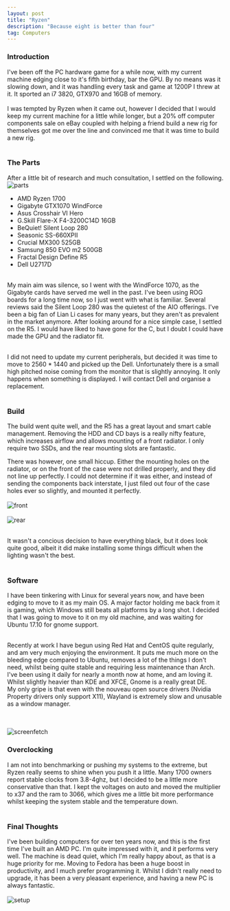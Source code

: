 ```yaml
---
layout: post
title: "Ryzen"
description: "Because eight is better than four"
tag: Computers
---
```


### Introduction
I've been off the PC hardware game for a while now, with my current machine edging close to it's fifth birthday, bar the GPU.
By no means was it slowing down, and it was handling every task and game at 1200P I threw at it. It sported an i7 3820, GTX970 and 16GB of memory.
<br><br>
I was tempted by Ryzen when it came out, however I decided that I would keep my current machine for a little while longer, but a 20% off computer components sale on eBay coupled with helping a friend build
a new rig for themselves got me over the line and convinced me that it was time to build a new rig.
<br><br>
### The Parts
After a little bit of research and much consultation, I settled on the following.
<br>
![parts](https://i.imgur.com/AvPZonI.jpg)
<br>

* AMD Ryzen 1700
* Gigabyte GTX1070 WindForce
* Asus Crosshair VI Hero
* G.Skill Flare-X F4-3200C14D 16GB
* BeQuiet! Silent Loop 280
* Seasonic SS-660XPII
* Crucial MX300 525GB
* Samsung 850 EVO m2 500GB
* Fractal Design Define R5
* Dell U2717D
<br><br>

My main aim was silence, so I went with the WindForce 1070, as the Gigabyte cards have served me well in the past. I've been using ROG boards for a long time now, so I just went with what is familiar. Several reviews said the Silent Loop 280 was the quietest of the AIO offerings. I've been a big fan of Lian Li cases for many years, but they aren't as prevalent in the market anymore. After looking around for a nice simple case, I settled on the R5. I would have liked to have gone for the C, but I doubt I could have made the GPU and the radiator fit.

<br>
I did not need to update my current peripherals, but decided it was time to move to 2560 * 1440 and picked up the Dell. Unfortunately there is a small high pitched noise coming from the monitor that is slightly annoying. It only happens when something is displayed. I will contact Dell and organise a replacement.
<br><br>

### Build
The build went quite well, and the R5 has a great layout and smart cable management. Removing the HDD and CD bays is a really nifty feature, which increases airflow and allows mounting of a front radiator. I only require two SSDs, and the rear mounting slots are fantastic.
<br>

There was however, one small hiccup. Either the mounting holes on the radiator, or on the front of the case were not drilled properly, and they did not line up perfectly. I could not determine if it was either, and instead of sending the components back interstate, I just filed out four of the case holes ever so slightly, and mounted it perfectly.
<br><br>
![front](https://imgur.com/1AyCyx0.jpg)
<br><br>
![rear](https://i.imgur.com/vT6fX2M.jpg)
<br><br>

It wasn't a concious decision to have everything black, but it does look quite good, albeit it did make installing some things difficult when the lighting wasn't the best.
<br><br>
### Software
I have been tinkering with Linux for several years now, and have been edging to move to it as my main OS. A major factor holding me back from it is gaming, which Windows still beats all platforms by a long shot. I decided that I was going to move to it on my old machine, and was waiting for Ubuntu 17.10 for gnome support.

<br>
Recently at work I have begun using Red Hat and CentOS quite regularly, and am very much enjoying the environment. It puts me much more on the bleeding edge compared to Ubuntu, removes a lot of the things I don't need, whilst being quite stable and requiring less maintenance than Arch. I've been using it daily for nearly a month now at home, and am loving it. Whilst slightly heavier than KDE and XFCE, Gnome is a really great DE.
<br>
My only gripe is that even with the nouveau open source drivers (Nvidia Property drivers only support X11), Wayland is extremely slow and unusable as a window manager.

<br><br>
![screenfetch](https://imgur.com/0M5AIYY.jpg)
<br>

### Overclocking
I am not into benchmarking or pushing my systems to the extreme, but Ryzen really seems to shine when you push it a little. Many 1700 owners report stable clocks from 3.8-4ghz, but I decided to be a little more conservative than that. I kept the voltages on auto and moved the multiplier to x37 and the ram to 3066, which gives me a little bit more performance whilst keeping the system stable and the temperature down.
<br><br>
### Final Thoughts
I've been building computers for over ten years now, and this is the first time I've built an AMD PC. I'm quite impressed with it, and it performs very well. The machine is dead quiet, which I'm really happy about, as that is a huge priority for me. Moving to Fedora has been a huge boost in productivity, and I much prefer programming it. Whilst I didn't really need to upgrade, it has been a very pleasant experience, and having a new PC is always fantastic.
<br><br>
![setup](https://i.imgur.com/4vmrVub.jpg)
